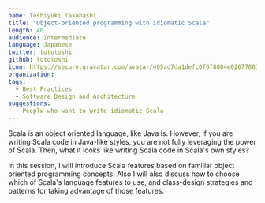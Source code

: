 ```yaml
---
name: Toshiyuki Takahashi
title: "Object-oriented programming with idiomatic Scala"
length: 40
audience: Intermediate
language: Japanese
twitter: tototoshi
github: tototoshi
icon: https://secure.gravatar.com/avatar/405ad7da1defc0f6f8804e026778038f
organization: 
tags:
  - Best Practices
  - Software Design and Architecture
suggestions:
  - Peoplw who want to write idiomatic Scala
---
```

Scala is an object oriented language, like Java is.
However, if you are writing Scala code in Java-like styles, you are not fully leveraging the power of Scala.
Then, what it looks like writing Scala code in Scala's own styles?

In this session, I will introduce Scala features based on familiar object oriented programming concepts.
Also I will also discuss how to choose which of Scala's language features to use,
and class-design strategies and patterns for taking advantage of those features.
